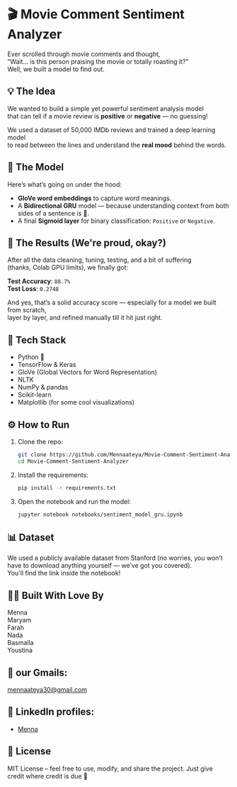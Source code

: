 # 🎬 Movie Comment Sentiment Analyzer

Ever scrolled through movie comments and thought,  
“Wait... is this person praising the movie or totally roasting it?”  
Well, we built a model to find out.

## 💡 The Idea

We wanted to build a simple yet powerful sentiment analysis model  
that can tell if a movie review is **positive** or **negative** — no guessing!

We used a dataset of 50,000 IMDb reviews and trained a deep learning model  
to read between the lines and understand the **real mood** behind the words.

## 🧠 The Model

Here’s what’s going on under the hood:

- **GloVe word embeddings** to capture word meanings.
- A **Bidirectional GRU** model — because understanding context from both sides of a sentence is 🔑.
- A final **Sigmoid layer** for binary classification: `Positive` or `Negative`.

## 🎯 The Results (We're proud, okay?)

After all the data cleaning, tuning, testing, and a bit of suffering  
(thanks, Colab GPU limits), we finally got:

**Test Accuracy**: `88.7%`  
**Test Loss**: `0.2748`

And yes, that’s a solid accuracy score — especially for a model we built from scratch,  
layer by layer, and refined manually till it hit just right.

## 🧰 Tech Stack

- Python 🐍  
- TensorFlow & Keras  
- GloVe (Global Vectors for Word Representation)  
- NLTK  
- NumPy & pandas  
- Scikit-learn  
- Matplotlib (for some cool visualizations)

## ⚙️ How to Run

1. Clone the repo:
   ```bash
   git clone https://github.com/Mennaateya/Movie-Comment-Sentiment-Analyzer.git
   cd Movie-Comment-Sentiment-Analyzer
   ```

2. Install the requirements:

   ```bash
   pip install -r requirements.txt
   ```
3. Open the notebook and run the model:

   ```bash
   jupyter notebook notebooks/sentiment_model_gru.ipynb
   ```
## 📊 Dataset
We used a publicly available dataset from Stanford (no worries, you won’t have to download anything yourself — we’ve got you covered).  
You'll find the link inside the notebook!

## 👩‍💻 Built With Love By
Menna   
Maryam  
Farah  
Nada  
Basmalla  
Youstina  

## 📧 our Gmails:
mennaateya30@gmail.com

## 🔗 LinkedIn profiles:

- [Menna]([://github.com/mehttpsnnausername](https://www.linkedin.com/in/menna-ateya/))

## 🪪 License
MIT License – feel free to use, modify, and share the project.
Just give credit where credit is due 🤝
